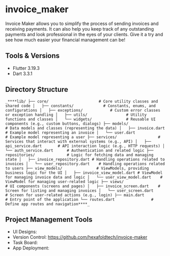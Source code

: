 # invoice_maker
Invoice Maker allows you to simplify the process of sending invoices and receiving payments.
It can also help you keep track of any outstanding payments and look professional in the eyes of your clients.
Give it a try and see how much easier your financial management can be!

## Tools & Versions
- Flutter 3.19.3
- Dart 3.3.1

## Directory Structure
`_****lib/
├── core/                      # Core utility classes and shared code
│   ├── constants/             # Constants, enums, and configurations
│   ├── exceptions/            # Custom error classes or exception handling
│   ├── utils/                 # Utility functions and classes
│   └── widgets/               # Reusable UI components (e.g., custom buttons, dialogs)
├── models/                    # Data models and classes (representing the data)
│   ├── invoice.dart           # Example model representing an invoice
│   └── user.dart              # Example model representing a user
├── services/                  # Services that interact with external systems (e.g., API)
│   ├── api_service.dart       # API interaction logic (e.g., HTTP requests)
│   └── auth_service.dart      # Authentication and related logic
├── repositories/              # Logic for fetching data and managing state
│   ├── invoice_repository.dart # Handling operations related to invoices
│   └── user_repository.dart    # Handling operations related to users
├── view_models/               # ViewModels, providing business logic for the UI
│   ├── invoice_view_model.dart # ViewModel for managing invoice data and logic
│   └── user_view_model.dart    # ViewModel for managing user-related logic
├── views/                     # UI components (screens and pages)
│   ├── invoice_screen.dart    # Screen for listing and managing invoices
│   └── user_screen.dart       # Screen for user-related actions (e.g., login)
├── main.dart                  # Entry point of the application
└── routes.dart                # Define app routes and navigation****_`

## Project Management Tools
- UI Designs:
- Version Control: https://github.com/hexafoldtech/invoice-maker
- Task Board:
- App Deployment:
